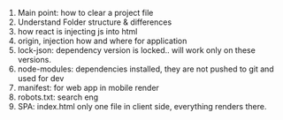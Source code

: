 1. Main point: how to clear a project file
2. Understand Folder structure & differences
2. how react is injecting js into html
3. origin, injection how and where for application
3. lock-json: dependency version is locked.. will work only on these versions.
3. node-modules: dependencies installed, they are not pushed to git and used for dev
3. manifest: for web app in mobile render
3. robots.txt: search eng
3. SPA: index.html only one file in client side, everything renders there.
 